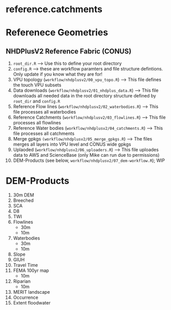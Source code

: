 
<!-- README.md is generated from README.Rmd. Please edit that file -->

# reference.catchments

<!-- badges: start -->
<!-- badges: end -->

# Referenece Geometries

## NHDPlusV2 Reference Fabric (CONUS)

1.  `root_dir.R` –\> Use this to define your root directory
2.  `config.R` –\> these are workflow paramters and file structure
    defintions. Only update if you know what they are for!
3.  VPU topology (`workflow/nhdplusv2/00_vpu_topo.R`) –\> This file
    defines the touch VPU subsets
4.  Data downloads (`workflow/nhdplusv2/01_nhdplus_data.R`) –\> This
    file downloads all needed data in the root directory structure
    defined by `root_dir` and `config.R`
5.  Reference Flow lines (`workflow/nhdplusv2/02_waterbodies.R`) –\>
    This file processes all waterbodies
6.  Reference Catchments (`workflow/nhdplusv2/03_flowlines.R`) –\> This
    file processes all flowlines
7.  Reference Water bodies (`workflow/nhdplusv2/04_catchments.R`) –\>
    This file processes all catchments
8.  Merge gpkgs `(workflow/nhdplusv2/05_merge_gpkgs.R`) –\> The files
    merges all layers into VPU level and CONUS wide gpkgs
9.  Uplaoded (`workflow/nhdplusv2/06_uploaders.R`) –\> This file
    uploades data to AWS and ScienceBase (only Mike can run due to
    permissions)
10. DEM-Products (see below, `workflow/nhdplusv2/07_dem-workflow.R`);
    WIP

# DEM-Products

1.  30m DEM
2.  Breeched
3.  SCA
4.  D8
5.  TWI
6.  Flowlines
    - 30m
    - 10m
7.  Waterbodies
    - 30m
    - 10m
8.  Slope
9.  GIUH  
10. Travel Time
11. FEMA 100yr map
    - 10m
12. Riparian
    - 10m
13. MERIT landscape
14. Occurrence  
15. Extent floodwater
